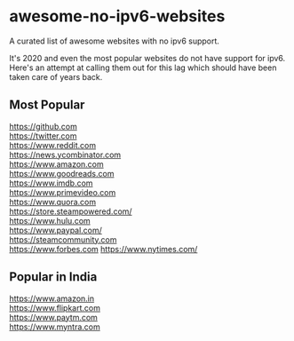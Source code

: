 # awesome-no-ipv6-websites
A curated list of awesome websites with no ipv6 support.  

It's 2020 and even the most popular websites do not have support for ipv6. Here's an attempt at calling them out for this lag which should have been taken care of years back.

## Most Popular
https://github.com  
https://twitter.com  
https://www.reddit.com  
https://news.ycombinator.com  
https://www.amazon.com     
https://www.goodreads.com  
https://www.imdb.com  
https://www.primevideo.com  
https://www.quora.com  
https://store.steampowered.com/  
https://www.hulu.com  
https://www.paypal.com/  
https://steamcommunity.com  
https://www.forbes.com
https://www.nytimes.com/



## Popular in India
https://www.amazon.in  
https://www.flipkart.com  
https://www.paytm.com  
https://www.myntra.com
